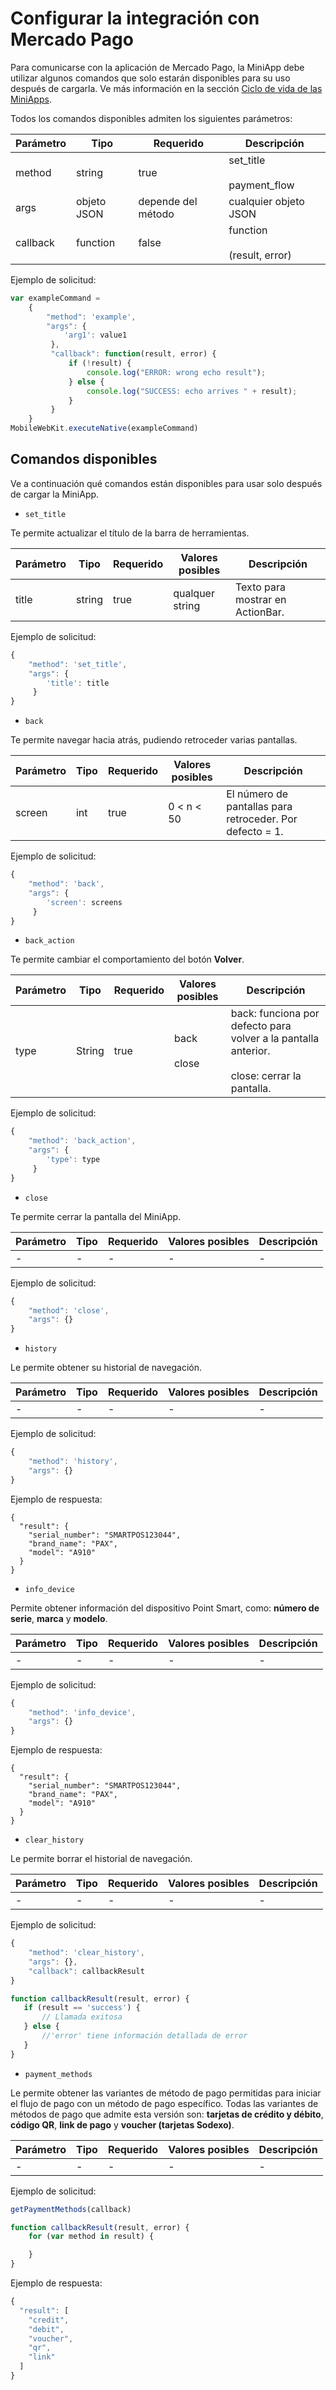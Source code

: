 # Configurar la integración con Mercado Pago

Para comunicarse con la aplicación de Mercado Pago, la MiniApp debe utilizar algunos comandos que solo estarán disponibles para su uso después de cargarla. Ve más información en la sección [Ciclo de vida de las MiniApps](/developers/es/docs/point/mini-apps/additional-content/lifecycle).

Todos los comandos disponibles admiten los siguientes parámetros:

| Parámetro | Tipo | Requerido | Descripción |
| --- | --- | --- | --- |
| method | string | true | set_title <br><br> payment_flow | 
| args | objeto JSON  | depende del método | cualquier objeto JSON | 
| callback | function | false | function <br><br> (result, error) | 

Ejemplo de solicitud:

```javascript
var exampleCommand =
    {
        "method": 'example',
        "args": {
            'arg1': value1
         },
         "callback": function(result, error) {
             if (!result) {
                 console.log("ERROR: wrong echo result");
             } else {
                 console.log("SUCCESS: echo arrives " + result);
             }
         }
    }
MobileWebKit.executeNative(exampleCommand)
```

## Comandos disponibles

Ve a continuación qué comandos están disponibles para usar solo después de cargar la MiniApp.

* `set_title`

Te permite actualizar el título de la barra de herramientas.

| Parámetro | Tipo | Requerido | Valores posibles | Descripción |
| --- | --- | --- | --- | --- |
| title | string | true | qualquer string | Texto para mostrar en ActionBar. | 

Ejemplo de solicitud:

```javascript
{
    "method": 'set_title',
    "args": {
        'title': title
     }
}
```

* `back`

Te permite navegar hacia atrás, pudiendo retroceder varias pantallas.

| Parámetro | Tipo | Requerido | Valores posibles | Descripción |
| --- | --- | --- | --- | --- |
| screen | int | true | 0 < n < 50 | El número de pantallas para retroceder. Por defecto = 1. | 

Ejemplo de solicitud:

```javascript
{
    "method": 'back',
    "args": {
        'screen': screens
     }
}
```

* `back_action`

Te permite cambiar el comportamiento del botón **Volver**.

| Parámetro | Tipo | Requerido | Valores posibles | Descripción |
| --- | --- | --- | --- | --- |
| type | String | true | back  <br><br> close | back: funciona por defecto para volver a la pantalla anterior. <br><br> close: cerrar la pantalla. | 

Ejemplo de solicitud:

```javascript
{
    "method": 'back_action',
    "args": {
        'type': type
     }
}
```

* `close`

Te permite cerrar la pantalla del MiniApp.

| Parámetro | Tipo | Requerido | Valores posibles | Descripción |
| --- | --- | --- | --- | --- |
| - | - | - | - | - |

Ejemplo de solicitud:

```javascript
{
    "method": 'close',
    "args": {}
}
```

* `history`

Le permite obtener su historial de navegación.

| Parámetro | Tipo | Requerido | Valores posibles | Descripción |
| --- | --- | --- | --- | --- |
| - | - | - | - | - |

Ejemplo de solicitud:

```javascript
{
    "method": 'history',
    "args": {}
}
```

Ejemplo de respuesta:

```
{
  "result": {
    "serial_number": "SMARTPOS123044",
    "brand_name": "PAX",
    "model": "A910"
  }
}
``` 

* `info_device`

Permite obtener información del dispositivo Point Smart, como: **número de serie**, **marca** y **modelo**.

| Parámetro | Tipo | Requerido | Valores posibles | Descripción |
| --- | --- | --- | --- | --- |
| - | - | - | - | - |

Ejemplo de solicitud:

```javascript
{
    "method": 'info_device',
    "args": {}
}
```

Ejemplo de respuesta:

```
{
  "result": {
    "serial_number": "SMARTPOS123044",
    "brand_name": "PAX",
    "model": "A910"
  }
}
``` 

* `clear_history`

Le permite borrar el historial de navegación.

| Parámetro | Tipo | Requerido | Valores posibles | Descripción |
| --- | --- | --- | --- | --- |
| - | - | - | - | - |

Ejemplo de solicitud:

```javascript
{
    "method": 'clear_history',
    "args": {},
    "callback": callbackResult
}

function callbackResult(result, error) {
   if (result == 'success') {
       // Llamada exitosa
   } else {
       //'error' tiene información detallada de error
   }
}
```

* `payment_methods`

Le permite obtener las variantes de método de pago permitidas para iniciar el flujo de pago con un método de pago específico. Todas las variantes de métodos de pago que admite esta versión son: **tarjetas de crédito y débito**, **código QR**, **link de pago** y **voucher (tarjetas Sodexo)**.

| Parámetro | Tipo | Requerido | Valores posibles | Descripción |
| --- | --- | --- | --- | --- |
| - | - | - | - | - |

Ejemplo de solicitud:

```javascript
getPaymentMethods(callback)

function callbackResult(result, error) {
    for (var method in result) {

    }
}
```

Ejemplo de respuesta:

```javascript
{
  "result": [
    "credit",
    "debit",
    "voucher",
    "qr",
    "link"
  ]
}
``` 